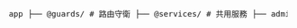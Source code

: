 
<pre> app ├── @guards/ # 路由守衛 ├── @services/ # 共用服務 ├── admin/ # 管理員功能模組 ├── background/background/ # 背景元件 ├── bookcase/ # 書櫃相關功能 ├── components/ # 共用元件 ├── edit-verify/ # 驗證資料修改流程 ├── editpassword/ # 修改密碼頁面 ├── forgotpassword/ # 忘記密碼頁面 ├── home/ # 首頁模組 ├── layout/ # Layout 版型結構 ├── login/ # 登入模組 ├── mood-diary/ # 心情日記模組 ├── not-found/ # 404 頁面 ├── profile/ # 使用者個人資料頁 ├── register/ # 註冊頁面 ├── shooting-stars-background/ # 星星動畫背景模組 ├── userpage/ # 使用者個人主頁 ├── verify/ # 驗證流程 └── write-mood/ # 心情撰寫頁面 </pre>
